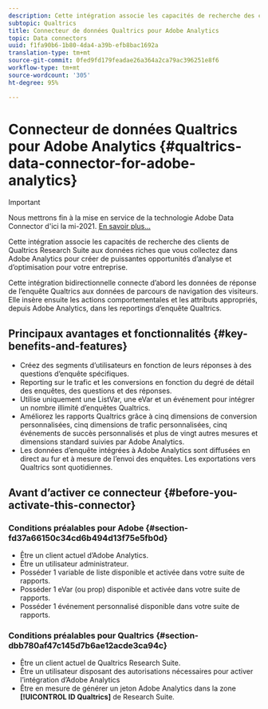 ```yaml
---
description: Cette intégration associe les capacités de recherche des clients de Qualtrics Research Suite aux données riches que vous collectez dans Adobe Analytics pour créer de puissantes opportunités d’analyse et d’optimisation pour votre entreprise.
subtopic: Qualtrics
title: Connecteur de données Qualtrics pour Adobe Analytics
topic: Data connectors
uuid: f1fa90b6-1b80-4da4-a39b-efb8bac1692a
translation-type: tm+mt
source-git-commit: 0fed9fd179feadae26a364a2ca79ac396251e8f6
workflow-type: tm+mt
source-wordcount: '305'
ht-degree: 95%

---
```



# Connecteur de données Qualtrics pour Adobe Analytics {#qualtrics-data-connector-for-adobe-analytics}

>[!IMPORTANT]
>
>Nous mettrons fin à la mise en service de la technologie Adobe Data Connector d&#39;ici la mi-2021. [En savoir plus...](/help/import/data-connectors/data-connectors-eol.md)

Cette intégration associe les capacités de recherche des clients de Qualtrics Research Suite aux données riches que vous collectez dans Adobe Analytics pour créer de puissantes opportunités d’analyse et d’optimisation pour votre entreprise.

Cette intégration bidirectionnelle connecte d’abord les données de réponse de l’enquête Qualtrics aux données de parcours de navigation des visiteurs. Elle insère ensuite les actions comportementales et les attributs appropriés, depuis Adobe Analytics, dans les reportings d’enquête Qualtrics.

## Principaux avantages et fonctionnalités {#key-benefits-and-features}

* Créez des segments d’utilisateurs en fonction de leurs réponses à des questions d’enquête spécifiques.
* Reporting sur le trafic et les conversions en fonction du degré de détail des enquêtes, des questions et des réponses.
* Utilise uniquement une ListVar, une eVar et un événement pour intégrer un nombre illimité d’enquêtes Qualtrics.
* Améliorez les rapports Qualtrics grâce à cinq dimensions de conversion personnalisées, cinq dimensions de trafic personnalisées, cinq événements de succès personnalisés et plus de vingt autres mesures et dimensions standard suivies par Adobe Analytics.
* Les données d’enquête intégrées à Adobe Analytics sont diffusées en direct au fur et à mesure de l’envoi des enquêtes. Les exportations vers Qualtrics sont quotidiennes.

## Avant d’activer ce connecteur {#before-you-activate-this-connector}

### Conditions préalables pour Adobe {#section-fd37a66150c34cd6b494d13f75e5fb0d}

* Être un client actuel d’Adobe Analytics.
* Être un utilisateur administrateur.
* Posséder 1 variable de liste disponible et activée dans votre suite de rapports.
* Posséder 1 eVar (ou prop) disponible et activée dans votre suite de rapports.
* Posséder 1 événement personnalisé disponible dans votre suite de rapports.

### Conditions préalables pour Qualtrics {#section-dbb780af47c145d7b6ae12acde3ca94c}

* Être un client actuel de Qualtrics Research Suite.
* Être un utilisateur disposant des autorisations nécessaires pour activer l’intégration d’Adobe Analytics
* Être en mesure de générer un jeton Adobe Analytics dans la zone **[!UICONTROL ID Qualtrics]** de Research Suite.
